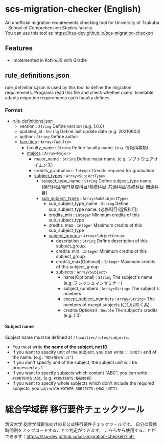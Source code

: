 # scs-migration-checker (English)
An unofficial migration requirements checking tool for University of Tsukuba - School of Comprehension Studies faculty.  
You can use this tool at: https://itsu-dev.github.io/scs-migration-checker/

## Features
- Implemented in Kotlin/JS with Gradle

## rule_definitions.json
rule_definitions.json is used by this tool to define the migration requirements. Programs read this file and 
 check whether users' timetable adapts migration requirements each faculty defines.

### Format
- [rule_definitions.json](https://github.com/maru2213/scs-migration-checker/blob/master/src/main/kotlin/model/RuleDefinition.kt)
    - version : ```String``` Define version (e.g. 1.0.0)
    - updated_at : ```String``` Define last update date (e.g. 20210603)
    - author : ```String``` Define author
    - [faculties](https://github.com/maru2213/scs-migration-checker/blob/master/src/main/kotlin/model/Faculty.kt) : ```Array<Faculty>```
        - faculty_name : ```String``` Define faculty name. (e.g. 情報科学類)
        - [majors](https://github.com/maru2213/scs-migration-checker/blob/master/src/main/kotlin/model/Major.kt) : ```Array<Major>```
            - major_name : ```String``` Define major name. (e.g. ソフトウェアサイエンス)
            - credits_graduation : ```Integer``` Credits required for graduation 
            - [subject_types](https://github.com/maru2213/scs-migration-checker/blob/master/src/main/kotlin/model/SubjectType.kt) : ```Array<SubjectType>```
                - subject_type_name : ```String``` Define subject_type name. (専門科目/専門基礎科目/基礎科目-共通科目/基礎科目-関連科目)
                - [sub_subject_types](https://github.com/maru2213/scs-migration-checker/blob/master/src/main/kotlin/model/SubSubjectType.kt) : ```Array<SubSubjectType>```
                    - sub_subject_type_name : ```String``` Define sub_subject_type name. (必修科目/選択科目)
                    - credits_min : ```Integer``` Minimum credits of this sub_subject_type
                    - credtis_max : ```Integer``` Maximum credits of this sub_subject_type
                    - [subject_groups](https://github.com/maru2213/scs-migration-checker/blob/master/src/main/kotlin/model/SubjectGroup.kt) : ```Array<SubjectGroup>```
                        - description : ```String``` Define description of this subject_group.
                        - credits_min : ```Integer``` Minimum credits of this subject_group
                        - credits_max(Optional) : ```Integer``` Maximum credits of this subject_group
                        - [subjects](https://github.com/maru2213/scs-migration-checker/blob/master/src/main/kotlin/model/Subject.kt) : ```Array<Subject>```
                            - name(Optional) : ```String``` The subject's name (e.g. フレッシュマンセミナー)
                            - subject_numbers : ```Array<String>``` The subject's numbers
                            - except_subject_numbers : ```Array<String>``` The numbers of except subjects (〇〇は除く系)
                            - credits(Optional) : ```Double``` The subject's credits (e.g. 1.0)
    
#### Subject name
Subject name must be defined at `````/faculties/rules/subjects`````.
- You must write **the name of the subject, not ID.**
- If you want to specify unit of the subject, you can write ```::(UNIT)``` end of the name. (e.g. ```"微分積分A::2"```)
- If you don't specify unit of the subject, the subject unit will be processed as 1.
- If you want to specify subjects which content "ABC", you can write ```#CONTENTS:ABC```. (e.g. ```#CONTENTS:基礎体育```)
- If you want to specify whole subjects which don't include the required subjects, you can write ```#OTHER_SUBJECTS:(MAX_UNIT)```.
    
# 総合学域群 移行要件チェックツール 
筑波大学 総合学域群生向けの非公式移行要件チェックツールです。
自分の履修時間割をアップロードすることで判定ができます。
こちらから使用することができます：https://itsu-dev.github.io/scs-migration-checker/?lahl
